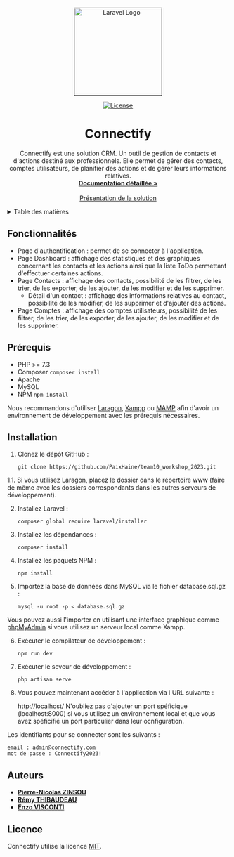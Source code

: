 <p align="center"><a href="" target="_blank"><img src="https://nkinformatique.com/src/assets/img/logo-NK-informatique-bc.svg" width="200" alt="Laravel Logo"></a></p>

<p align="center">
<a href="https://packagist.org/packages/laravel/framework"><img src="https://img.shields.io/packagist/l/laravel/framework" alt="License"></a>
</p>


<h1 align="center">Connectify</h1>
  <p align="center">
Connectify est une solution CRM. Un outil de gestion de contacts et d'actions destiné aux professionnels.
Elle permet de gérer des contacts, comptes utilisateurs, de planifier des actions et de gérer leurs informations relatives.
    <br />
    <a href="https://github.com/"><strong>Documentation détaillée »</strong></a>
    <br />
    <br />
    <a href="https://paixhaine.github.io/team10_workshop_2023/">Présentation de la solution</a>
  </p>

<details>
  <summary>Table des matières</summary>
  <ol>
    <li>
      <a href="#fonctionnalites">Fonctionnalités</a>
    </li>
    <li>
      <a href="#prerequis">Prérequis</a>
    </li>
    <li><a href="#installation">Installation</a></li>
    <li><a href="#auteurs">Auteurs</a></li>
    <li><a href="#licence">Licence</a></li>
  </ol>
</details>

## Fonctionnalités

* Page d'authentification : permet de se connecter à l'application.
* Page Dashboard : affichage des statistiques et des graphiques concernant les contacts et les actions ainsi que la liste ToDo permettant d'effectuer certaines actions.
* Page Contacts : affichage des contacts, possibilité de les filtrer, de les trier, de les exporter, de les ajouter, de les modifier et de les supprimer.
  * Détail d'un contact : affichage des informations relatives au contact, possibilité de les modifier, de les supprimer et d'ajouter des actions.
* Page Comptes : affichage des comptes utilisateurs, possibilité de les filtrer, de les trier, de les exporter, de les ajouter, de les modifier et de les supprimer.


## Prérequis

* PHP >= 7.3
* Composer
    `composer install`
* Apache
* MySQL
* NPM 
  `npm install`

Nous recommandons d'utiliser [Laragon](https://laragon.org/), [Xampp](https://www.apachefriends.org/fr/index.html) ou [MAMP](https://www.mamp.info/en/) afin d'avoir un environnement de développement avec les prérequis nécessaires.


## Installation

1. Clonez le dépôt GitHub :

    ```git clone https://github.com/PaixHaine/team10_workshop_2023.git```

    
1.1. Si vous utilisez Laragon, placez le dossier dans le répertoire www (faire de même avec les dossiers correspondants dans les autres serveurs de développement).

2. Installez Laravel :

    ```composer global require laravel/installer```

3. Installez les dépendances :

    ```composer install```
4. Installez les paquets NPM :

    ```npm install```
5. Importez la base de données dans MySQL via le fichier database.sql.gz :

    ```mysql -u root -p < database.sql.gz```

Vous pouvez aussi l'importer en utilisant une interface graphique comme [phpMyAdmin](https://www.phpmyadmin.net/) si vous utilisez un serveur local comme Xampp.

6. Exécuter le compilateur de développement :

    ```npm run dev```
7. Exécuter le seveur de développement :

    ```php artisan serve```
8. Vous pouvez maintenant accéder à l'application via l'URL suivante :

    
    http://localhost/
N'oubliez pas d'ajouter un port spéficique (localhost:8000) si vous utilisez un environnement local et que vous avez spéficifié un port particulier dans leur ocnfiguration.

Les identifiants pour se connecter sont les suivants :

    email : admin@connectify.com
    mot de passe : Connectify2023!
## Auteurs

- **[Pierre-Nicolas ZINSOU](https://github.com/PaixHaine)**
- **[Rémy THIBAUDEAU](https://github.com/Remy-thibaudeau)**
- **[Enzo VISCONTI]()**

## Licence

Connectify utilise la licence [MIT](https://opensource.org/licenses/MIT).

